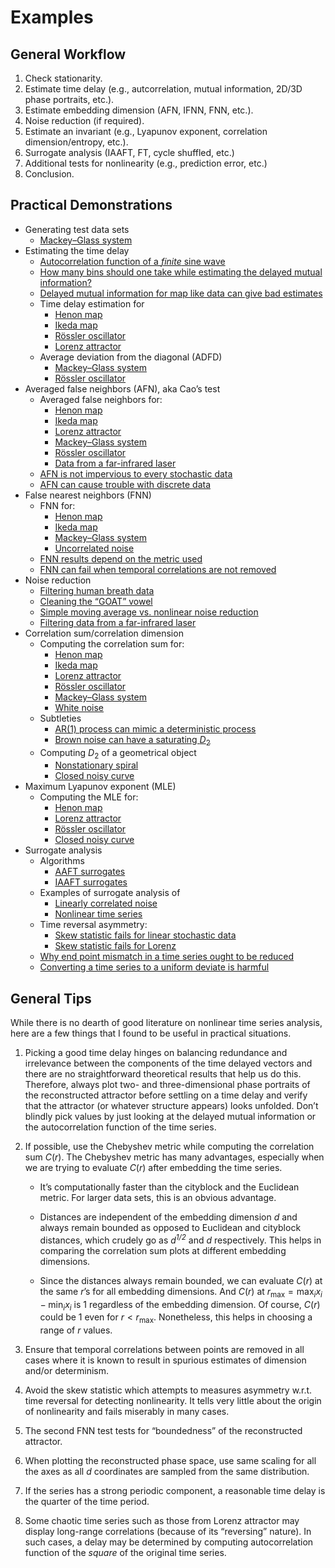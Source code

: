 Examples
========

General Workflow
----------------

1.  Check stationarity.
2.  Estimate time delay (e.g., autcorrelation, mutual information, 2D/3D
    phase portraits, etc.).
3.  Estimate embedding dimension (AFN, IFNN, FNN, etc.).
4.  Noise reduction (if required).
5.  Estimate an invariant (e.g., Lyapunov exponent, correlation
    dimension/entropy, etc.).
6.  Surrogate analysis (IAAFT, FT, cycle shuffled, etc.)
7.  Additional tests for nonlinearity (e.g., prediction error, etc.)
8.  Conclusion.

Practical Demonstrations
------------------------

-   Generating test data sets
    -   [Mackey–Glass system](data/mackey-glass.py)
-   Estimating the time delay
    -   [Autocorrelation function of a <em>finite</em> sine
        wave](delay/sine.py)
    -   [How many bins should one take while estimating the delayed
        mutual information?](delay/dmibins.py)
    -   [Delayed mutual information for map like data can give bad
        estimates](delay/henon.py)
    -   Time delay estimation for
        -   [Henon map](delay/henon.py)
        -   [Ikeda map](delay/ikeda.py)
        -   [Rössler oscillator](delay/roessler.py)
        -   [Lorenz attractor](delay/lorenz.py)
    -   Average deviation from the diagonal (ADFD)
        -   [Mackey–Glass system](delay/adfd_mackey-glass.py)
        -   [Rössler oscillator](delay/adfd_roessler.py)
-   Averaged false neighbors (AFN), aka Cao’s test
    -   Averaged false neighbors for:
        -   [Henon map](afn/henon.py)
        -   [Ikeda map](afn/ikeda.py)
        -   [Lorenz attractor](afn/lorenz.py)
        -   [Mackey–Glass system](afn/mackey-glass.py)
        -   [Rössler oscillator](afn/roessler.py)
        -   [Data from a far-infrared laser](afn/laser.py)
    -   [AFN is not impervious to every stochastic data](afn/ar1.py)
    -   [AFN can cause trouble with discrete data](afn/roessler-8bit.py)
-   False nearest neighbors (FNN)
    -   FNN for:
        -   [Henon map](fnn/henon.py)
        -   [Ikeda map](fnn/ikeda.py)
        -   [Mackey–Glass system](fnn/mackey-glass.py)
        -   [Uncorrelated noise](fnn/noise.py)
    -   [FNN results depend on the metric used](fnn/metric.py)
    -   [FNN can fail when temporal correlations are not
        removed](fnn/corrnum.py)
-   Noise reduction
    -   [Filtering human breath data](noise/breath.py)
    -   [Cleaning the “GOAT” vowel](noise/goat.py)
    -   [Simple moving average vs. nonlinear noise
        reduction](noise/henon_sma.py)
    -   [Filtering data from a far-infrared laser](noise/laser.py)
-   Correlation sum/correlation dimension
    -   Computing the correlation sum for:
        -   [Henon map](d2/henon.py)
        -   [Ikeda map](d2/ikeda.py)
        -   [Lorenz attractor](d2/lorenz.py)
        -   [Rössler oscillator](d2/roessler.py)
        -   [Mackey–Glass system](d2/mackey-glass.py)
        -   [White noise](d2/white.py)
    -   Subtleties
        -   [AR(1) process can mimic a deterministic process](d2/ar1.py)
        -   [Brown noise can have a saturating
            <em>D</em><sub>2</sub>](d2/brown.py)
    -   Computing <em>D</em><sub>2</sub> of a geometrical object
        -   [Nonstationary spiral](d2/spiral.py)
        -   [Closed noisy curve](d2/curve.py)
-   Maximum Lyapunov exponent (MLE)
    -   Computing the MLE for:
        -   [Henon map](lyapunov/henon.py)
        -   [Lorenz attractor](lyapunov/lorenz.py)
        -   [Rössler oscillator](lyapunov/roessler.py)
        -   [Closed noisy curve](lyapunov/curve.py)
-   Surrogate analysis
    -   Algorithms
        -   [AAFT surrogates](surrogates/aaft.py)
        -   [IAAFT surrogates](surrogates/iaaft.py)
    -   Examples of surrogate analysis of
        -   [Linearly correlated noise](surrogates/corrnoise.py)
        -   [Nonlinear time series](surrogates/lorenz.py)
    -   Time reversal asymmetry:
        -   [Skew statistic fails for linear stochastic
            data](surrogates/skewnoise.py)
        -   [Skew statistic fails for Lorenz](surrogates/skewlorenz.py)
    -   [Why end point mismatch in a time series ought to be
        reduced](surrogates/mismatch.py)
    -   [Converting a time series to a uniform deviate is
        harmful](surrogates/unidev.py)

General Tips
------------

While there is no dearth of good literature on nonlinear time series
analysis, here are a few things that I found to be useful in practical
situations.

1.  Picking a good time delay hinges on balancing redundance and
    irrelevance between the components of the time delayed vectors and
    there are no straightforward theoretical results that help us do
    this. Therefore, always plot two- and three-dimensional phase
    portraits of the reconstructed attractor before settling on a time
    delay and verify that the attractor (or whatever structure appears)
    looks unfolded. Don’t blindly pick values by just looking at the
    delayed mutual information or the autocorrelation function of the
    time series.

2.  If possible, use the Chebyshev metric while computing the
    correlation sum <em>C</em>(<em>r</em>). The Chebyshev metric
    has many advantages, especially when we are trying to evaluate
    <em>C</em>(<em>r</em>) after embedding the time series.

    -   It’s computationally faster than the cityblock and the Euclidean
        metric. For larger data sets, this is an obvious advantage.

    -   Distances are independent of the embedding dimension
        <em>d</em> and always remain bounded as opposed to Euclidean
        and cityblock distances, which crudely go as <em>d<sup>1/2</sup></em> and
        <em>d</em> respectively. This helps in comparing the
        correlation sum plots at different embedding dimensions.

    -   Since the distances always remain bounded, we can evaluate
        <em>C</em>(<em>r</em>) at the same <em>r</em>’s for
        all embedding dimensions. And <em>C</em>(<em>r</em>) at
        <em>r</em><sub>max</sub> = max<sub><em>i</em></sub><em>x</em><sub><em>i</em></sub> − min<sub><em>i</em></sub><em>x</em><sub><em>i</em></sub>
        is 1 regardless of the embedding dimension. Of course,
        <em>C</em>(<em>r</em>) could be 1 even for
        <em>r</em> &lt; <em>r</em><sub>max</sub>.
        Nonetheless, this helps in choosing a range of <em>r</em>
        values.

3.  Ensure that temporal correlations between points are removed in all
    cases where it is known to result in spurious estimates of dimension
    and/or determinism.

4.  Avoid the skew statistic which attempts to measures asymmetry w.r.t.
    time reversal for detecting nonlinearity. It tells very little about
    the origin of nonlinearity and fails miserably in many cases.

5.  The second FNN test tests for “boundedness” of the reconstructed
    attractor.

6.  When plotting the reconstructed phase space, use same scaling for
    all the axes as all <em>d</em> coordinates are sampled from the
    same distribution.

7.  If the series has a strong periodic component, a reasonable time
    delay is the quarter of the time period.

8.  Some chaotic time series such as those from Lorenz attractor may
    display long-range correlations (because of its “reversing” nature).
    In such cases, a delay may be determined by computing
    autocorrelation function of the <em>square</em> of the original
    time series.
